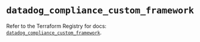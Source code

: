 # `datadog_compliance_custom_framework`

Refer to the Terraform Registry for docs: [`datadog_compliance_custom_framework`](https://registry.terraform.io/providers/datadog/datadog/3.68.0/docs/resources/compliance_custom_framework).
